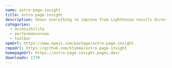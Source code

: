 ```yaml
---
name: astro-page-insight
title: astro-page-insight
description: Shows everything to improve from Lighthouse results directly on the page.
categories:
  - accessibility
  - performance+seo
  - toolbar
npmUrl: https://www.npmjs.com/package/astro-page-insight
repoUrl: https://github.com/ktym4a/astro-page-insight
homepageUrl: https://astro-page-insight.pages.dev/
downloads: 1770
---
```

